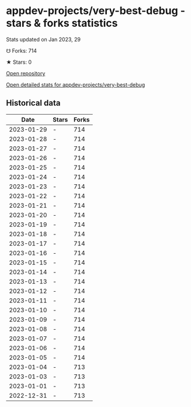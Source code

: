 # appdev-projects/very-best-debug - stars & forks statistics

Stats updated on Jan 2023, 29

☋ Forks: 714

★ Stars: 0

[Open repository](https://github.com/appdev-projects/very-best-debug)

[Open detailed stats for appdev-projects/very-best-debug](https://reviewgithub.com/rep/appdev-projects/very-best-debug)

## Historical data
| Date | Stars | Forks |
|------|-------|-------|
| 2023-01-29 | - | 714 | 
| 2023-01-28 | - | 714 | 
| 2023-01-27 | - | 714 | 
| 2023-01-26 | - | 714 | 
| 2023-01-25 | - | 714 | 
| 2023-01-24 | - | 714 | 
| 2023-01-23 | - | 714 | 
| 2023-01-22 | - | 714 | 
| 2023-01-21 | - | 714 | 
| 2023-01-20 | - | 714 | 
| 2023-01-19 | - | 714 | 
| 2023-01-18 | - | 714 | 
| 2023-01-17 | - | 714 | 
| 2023-01-16 | - | 714 | 
| 2023-01-15 | - | 714 | 
| 2023-01-14 | - | 714 | 
| 2023-01-13 | - | 714 | 
| 2023-01-12 | - | 714 | 
| 2023-01-11 | - | 714 | 
| 2023-01-10 | - | 714 | 
| 2023-01-09 | - | 714 | 
| 2023-01-08 | - | 714 | 
| 2023-01-07 | - | 714 | 
| 2023-01-06 | - | 714 | 
| 2023-01-05 | - | 714 | 
| 2023-01-04 | - | 713 | 
| 2023-01-03 | - | 713 | 
| 2023-01-01 | - | 713 | 
| 2022-12-31 | - | 713 | 

